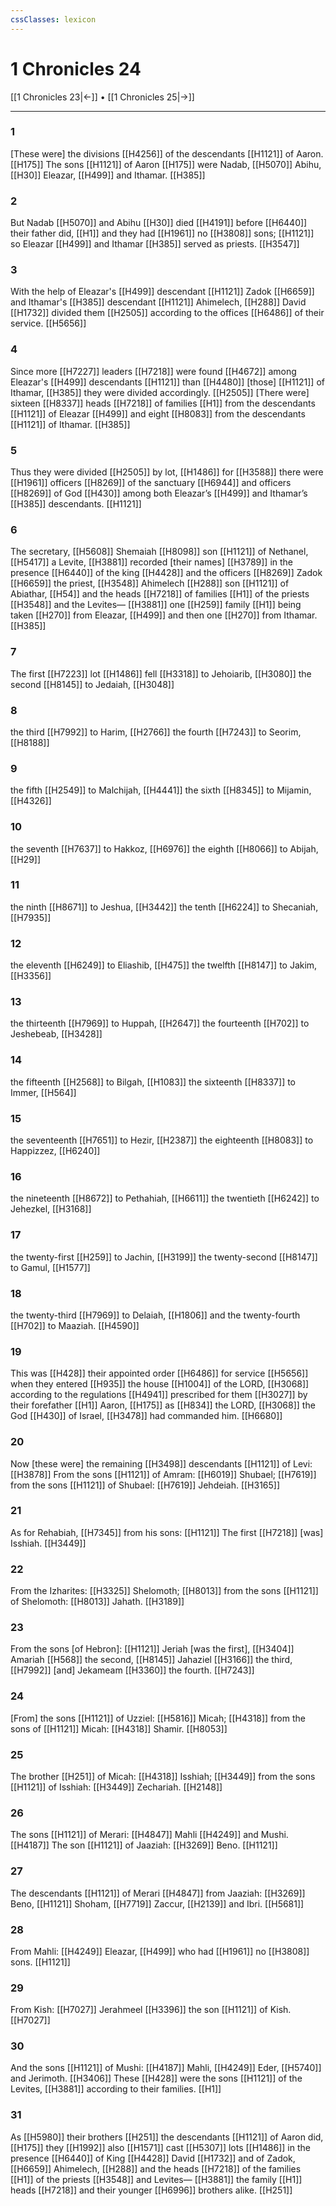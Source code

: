 ```yaml
---
cssClasses: lexicon
---
```


# 1 Chronicles 24

[[1 Chronicles 23|←]] • [[1 Chronicles 25|→]]

---

### 1
[These were] the divisions [[H4256]] of the descendants [[H1121]] of Aaron. [[H175]] The sons [[H1121]] of Aaron [[H175]] were Nadab, [[H5070]] Abihu, [[H30]] Eleazar, [[H499]] and Ithamar. [[H385]]

### 2
But Nadab [[H5070]] and Abihu [[H30]] died [[H4191]] before [[H6440]] their father did, [[H1]] and they had [[H1961]] no [[H3808]] sons; [[H1121]] so Eleazar [[H499]] and Ithamar [[H385]] served as priests. [[H3547]]

### 3
With the help of Eleazar's [[H499]] descendant [[H1121]] Zadok [[H6659]] and Ithamar's [[H385]] descendant [[H1121]] Ahimelech, [[H288]] David [[H1732]] divided them [[H2505]] according to the offices [[H6486]] of their service. [[H5656]]

### 4
Since more [[H7227]] leaders [[H7218]] were found [[H4672]] among Eleazar's [[H499]] descendants [[H1121]] than [[H4480]] [those] [[H1121]] of Ithamar, [[H385]] they were divided accordingly. [[H2505]] [There were] sixteen [[H8337]] heads [[H7218]] of families [[H1]] from the descendants [[H1121]] of Eleazar [[H499]] and eight [[H8083]] from the descendants [[H1121]] of Ithamar. [[H385]]

### 5
Thus they were divided [[H2505]] by lot, [[H1486]] for [[H3588]] there were [[H1961]] officers [[H8269]] of the sanctuary [[H6944]] and officers [[H8269]] of God [[H430]] among both Eleazar’s [[H499]] and Ithamar’s [[H385]] descendants. [[H1121]]

### 6
The secretary, [[H5608]] Shemaiah [[H8098]] son [[H1121]] of Nethanel, [[H5417]] a Levite, [[H3881]] recorded [their names] [[H3789]] in the presence [[H6440]] of the king [[H4428]] and the officers [[H8269]] Zadok [[H6659]] the priest, [[H3548]] Ahimelech [[H288]] son [[H1121]] of Abiathar, [[H54]] and the heads [[H7218]] of families [[H1]] of the priests [[H3548]] and the Levites— [[H3881]] one [[H259]] family [[H1]] being taken [[H270]] from Eleazar, [[H499]] and then one [[H270]] from Ithamar. [[H385]]

### 7
The first [[H7223]] lot [[H1486]] fell [[H3318]] to Jehoiarib, [[H3080]] the second [[H8145]] to Jedaiah, [[H3048]]

### 8
the third [[H7992]] to Harim, [[H2766]] the fourth [[H7243]] to Seorim, [[H8188]]

### 9
the fifth [[H2549]] to Malchijah, [[H4441]] the sixth [[H8345]] to Mijamin, [[H4326]]

### 10
the seventh [[H7637]] to Hakkoz, [[H6976]] the eighth [[H8066]] to Abijah, [[H29]]

### 11
the ninth [[H8671]] to Jeshua, [[H3442]] the tenth [[H6224]] to Shecaniah, [[H7935]]

### 12
the eleventh [[H6249]] to Eliashib, [[H475]] the twelfth [[H8147]] to Jakim, [[H3356]]

### 13
the thirteenth [[H7969]] to Huppah, [[H2647]] the fourteenth [[H702]] to Jeshebeab, [[H3428]]

### 14
the fifteenth [[H2568]] to Bilgah, [[H1083]] the sixteenth [[H8337]] to Immer, [[H564]]

### 15
the seventeenth [[H7651]] to Hezir, [[H2387]] the eighteenth [[H8083]] to Happizzez, [[H6240]]

### 16
the nineteenth [[H8672]] to Pethahiah, [[H6611]] the twentieth [[H6242]] to Jehezkel, [[H3168]]

### 17
the twenty-first [[H259]] to Jachin, [[H3199]] the twenty-second [[H8147]] to Gamul, [[H1577]]

### 18
the twenty-third [[H7969]] to Delaiah, [[H1806]] and the twenty-fourth [[H702]] to Maaziah. [[H4590]]

### 19
This was [[H428]] their appointed order [[H6486]] for service [[H5656]] when they entered [[H935]] the house [[H1004]] of the LORD, [[H3068]] according to the regulations [[H4941]] prescribed for them [[H3027]] by their forefather [[H1]] Aaron, [[H175]] as [[H834]] the LORD, [[H3068]] the God [[H430]] of Israel, [[H3478]] had commanded him. [[H6680]]

### 20
Now [these were] the remaining [[H3498]] descendants [[H1121]] of Levi: [[H3878]] From the sons [[H1121]] of Amram: [[H6019]] Shubael; [[H7619]] from the sons [[H1121]] of Shubael: [[H7619]] Jehdeiah. [[H3165]]

### 21
As for Rehabiah, [[H7345]] from his sons: [[H1121]] The first [[H7218]] [was] Isshiah. [[H3449]]

### 22
From the Izharites: [[H3325]] Shelomoth; [[H8013]] from the sons [[H1121]] of Shelomoth: [[H8013]] Jahath. [[H3189]]

### 23
From the sons [of Hebron]: [[H1121]] Jeriah [was the first], [[H3404]] Amariah [[H568]] the second, [[H8145]] Jahaziel [[H3166]] the third, [[H7992]] [and] Jekameam [[H3360]] the fourth. [[H7243]]

### 24
[From] the sons [[H1121]] of Uzziel: [[H5816]] Micah; [[H4318]] from the sons of [[H1121]] Micah: [[H4318]] Shamir. [[H8053]]

### 25
The brother [[H251]] of Micah: [[H4318]] Isshiah; [[H3449]] from the sons [[H1121]] of Isshiah: [[H3449]] Zechariah. [[H2148]]

### 26
The sons [[H1121]] of Merari: [[H4847]] Mahli [[H4249]] and Mushi. [[H4187]] The son [[H1121]] of Jaaziah: [[H3269]] Beno. [[H1121]]

### 27
The descendants [[H1121]] of Merari [[H4847]] from Jaaziah: [[H3269]] Beno, [[H1121]] Shoham, [[H7719]] Zaccur, [[H2139]] and Ibri. [[H5681]]

### 28
From Mahli: [[H4249]] Eleazar, [[H499]] who had [[H1961]] no [[H3808]] sons. [[H1121]]

### 29
From Kish: [[H7027]] Jerahmeel [[H3396]] the son [[H1121]] of Kish. [[H7027]]

### 30
And the sons [[H1121]] of Mushi: [[H4187]] Mahli, [[H4249]] Eder, [[H5740]] and Jerimoth. [[H3406]] These [[H428]] were the sons [[H1121]] of the Levites, [[H3881]] according to their families. [[H1]]

### 31
As [[H5980]] their brothers [[H251]] the descendants [[H1121]] of Aaron did, [[H175]] they [[H1992]] also [[H1571]] cast [[H5307]] lots [[H1486]] in the presence [[H6440]] of King [[H4428]] David [[H1732]] and of Zadok, [[H6659]] Ahimelech, [[H288]] and the heads [[H7218]] of the families [[H1]] of the priests [[H3548]] and Levites— [[H3881]] the family [[H1]] heads [[H7218]] and their younger [[H6996]] brothers alike. [[H251]]

